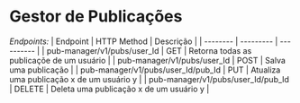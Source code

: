 # Gestor de Publicações
*Endpoints:*
| Endpoint | HTTP Method | Descrição |
| -------- | --------- | ---------- |
| pub-manager/v1/pubs/user_Id | GET | Retorna todas as publicaçõe de um usuário |
| pub-manager/v1/pubs/user_Id | POST | Salva uma publicação |
| pub-manager/v1/pubs/user_Id/pub_Id | PUT | Atualiza uma publicação x de um usuário y |
| pub-manager/v1/pubs/user_Id/pub_Id | DELETE | Deleta uma publicação x de um usuário y |
